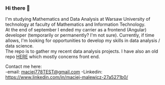 ### Hi there 👋
I'm studying Mathematics and Data Analysis at Warsaw University of technology at faculty of Mathematics and Information Technology.  
At the end of september I ended my carrier as a frontend (Angular) developer (temporarily or permanently? I'm not sure). 
Currently, if time allows, I'm looking for opportunities to develop my skills in data analysis / data science.  
The repo is to gather my recent data analysis projects. I have also an old repo [HERE](https://github.com/Arcywojak) which mostly concerns front end.  

Contact me here:  
-email: maciej778TEST@gmail.com
-Linkedin: https://www.linkedin.com/in/maciej-malewicz-27a5271b0/

<!--
**MaciejMalewicz778/MaciejMalewicz778** is a ✨ _special_ ✨ repository because its `README.md` (this file) appears on your GitHub profile.

Here are some ideas to get you started:

- 🔭 I’m currently working on ...
- 🌱 I’m currently learning ...
- 👯 I’m looking to collaborate on ...
- 🤔 I’m looking for help with ...
- 💬 Ask me about ...
- 📫 How to reach me: ...
- 😄 Pronouns: ...
- ⚡ Fun fact: ...
-->
